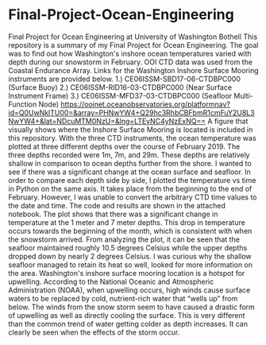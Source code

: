 # Final-Project-Ocean-Engineering
Final Project for Ocean Engineering at University of Washington Bothell
This repository is a summary of my Final Project for Ocean Engineering.
The goal was to find out how Washington's inshore ocean temperatures varied with depth during our snowstorm in February. 
OOI CTD data was used from the Coastal Endurance Array. Links for the Washington Inshore Surface Mooring instruments are provided below.
1.) CE06ISSM-SBD17-06-CTDBPC000 (Surface Buoy)
2.) CE06ISSM-RID16-03-CTDBPC000 (Near Surface Instrument Frame)
3.) CE06ISSM-MFD37-03-CTDBPC000 (Seafloor Multi-Function Node) 
https://ooinet.oceanobservatories.org/platformnav?id=Q0UwNklTU00=&array=PHNwYW4+Q29hc3RhbCBFbmR1cmFuY2U8L3NwYW4+&lat=NDcuMTM0NzU=&lng=LTEyNC4yNzExNQ==
A figure that visually shows where the Inshore Surface Mooring is located is included in this repository.
With the three CTD instruments, the ocean temperature was plotted at three different depths over the course of February 2019. 
The three depths recorded were 1m, 7m, and 29m.
These depths are relatively shallow in comparison to ocean depths further from the shore. I wanted to see if there was a significant change at the ocean surface and seafloor.
In order to compare each depth side by side, I plotted the temperature vs time in Python on the same axis. It takes place from the beginning to the end of February. However, I was unable to convert the arbitrary CTD time values to the date and time.
The code and results are shown in the attached notebook. 
The plot shows that there was a significant change in temperature at the 1 meter and 7 meter depths. This drop in temperature occurs towards the beginning of the month, which is consistent with when the snowstorm arrived.
From analyzing the plot, it can be seen that the seafloor maintained roughly 10.5 degrees Celsius while the upper depths dropped down by nearly 2 degrees Celsius.
I was curious why the shallow seafloor managed to retain its heat so well, looked for more information on the area.
Washington's inshore surface mooring location is a hotspot for upwelling.
According to the National Oceanic and Atmospheric Administration (NOAA), when upwelling occurs, high winds cause surface waters to be replaced by cold, nutrient-rich water that “wells up” from below.
The winds from the snow storm seem to have caused a drastic form of upwelling as well as directly cooling the surface.
This is very different than the common trend of water getting colder as depth increases.
It can clearly be seen when the effects of the storm occur.
